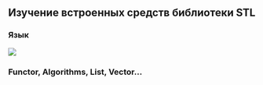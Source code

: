 ## Изучение встроенных средств библиотеки STL

### Язык
<img src="https://img.icons8.com/ios-filled/50/000000/c-plus-plus-logo.png"/>

### Functor, Algorithms, List, Vector...
